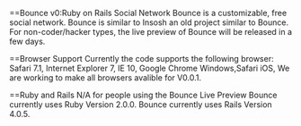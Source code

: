 ==Bounce v0:Ruby on Rails Social Network
Bounce is a customizable, free social network. Bounce is similar to Insosh an old project similar to Bounce. 
For non-coder/hacker types, the live preview of Bounce will be released in a few days. 

==Browser Support
Currently the code supports the following browser: Safari 7.1, Internet Explorer 7, IE 10, Google Chrome Windows,Safari iOS,
We are working to make all browsers avalible for V0.0.1.

==Ruby and Rails
N/A for people using the Bounce Live Preview
Bounce currently uses Ruby Version 2.0.0.
Bounce currently uses Rails Version 4.0.5.

